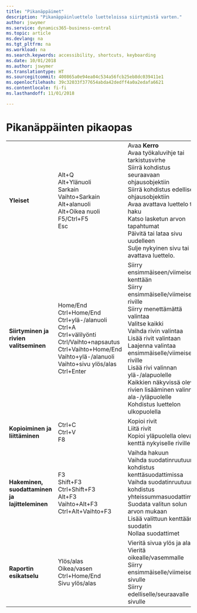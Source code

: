 ```yaml
---
title: "Pikanäppäimet"
description: "Pikanäppäinluettelo luetteloissa siirtymistä varten."
author: jswymer
ms.service: dynamics365-business-central
ms.topic: article
ms.devlang: na
ms.tgt_pltfrm: na
ms.workload: na
ms.search.keywords: accessibility, shortcuts, keyboarding
ms.date: 10/01/2018
ms.author: jswymer
ms.translationtype: HT
ms.sourcegitcommit: 400865a0e94ea04c534a56fcb25eb8dc039411e1
ms.openlocfilehash: 39c32033f377654abda42dedff4a0a2edafa6621
ms.contentlocale: fi-fi
ms.lasthandoff: 11/01/2018

---
```


# <a name="keyboard-shortcuts-quick-reference"></a>Pikanäppäinten pikaopas

||||  
|----------------|-----------|----------------| 
|**Yleiset**|Alt+Q<br />Alt+Ylänuoli<br />Sarkain<br />Vaihto+Sarkain<br />Alt+alanuoli<br />Alt+Oikea nuoli<br />F5/Ctrl+F5<br />Esc|Avaa **Kerro**<br />Avaa työkaluvihje tai tarkistusvirhe<br />Siirrä kohdistus seuraavaan ohjausobjektiin<br />Siirrä kohdistus edelliseen ohjausobjektiin<br />Avaa avattava luettelo tai haku<br />Katso lasketun arvon tapahtumat<br />Päivitä tai lataa sivu uudelleen<br />Sulje nykyinen sivu tai avattava luettelo.|
|**Siirtyminen ja rivien valitseminen**| Home/End<br />Ctrl+Home/End <br />Ctrl+ylä-/alanuoli<br />Ctrl+A <br />Ctrl+välilyönti<br />Ctrl/Vaihto+napsautus<br />Ctrl+Vaihto+Home/End<br />Vaihto+ylä-/alanuoli<br />Vaihto+sivu ylös/alas<br />Ctrl+Enter| Siirry ensimmäiseen/viimeiseen kenttään<br />Siirry ensimmäiselle/viimeiselle riville<br />Siirry menettämättä valintaa<br />Valitse kaikki<br />Vaihda rivin valintaa<br /> Lisää rivit valintaan<br />Laajenna valintaa ensimmäiselle/viimeiselle riville<br />Lisää rivi valinnan ylä-/alapuolelle<br />Kaikkien näkyvissä olevien rivien lisääminen valinnan ala-/yläpuolelle<br />Kohdistus luettelon ulkopuolella|
|**Kopioiminen ja liittäminen**|Ctrl+C<br />Ctrl+V<br />F8|Kopioi rivit<br />Liitä rivit<br />Kopioi yläpuolella oleva kenttä nykyiselle riville|
|**Hakeminen, suodattaminen ja lajitteleminen**|F3<br />Shift+F3<br />Ctrl+Shift+F3<br />Alt+F3<br />Vaihto+Alt+F3<br />Ctrl+Alt+Vaihto+F3|Vaihda hakuun<br />Vaihda suodatinruutuun: kohdistus kenttäsuodattimissa<br />Vaihda suodatinruutuun: kohdistus yhteissummasuodattimissa<br />Suodata valitun solun arvon mukaan<br />Lisää valittuun kenttään suodatin<br />Nollaa suodattimet|
|**Raportin esikatselu**|Ylös/alas<br />Oikea/vasen<br />Ctrl+Home/End<br />Sivu ylös/alas|Vieritä sivua ylös ja alas<br />Vieritä oikealle/vasemmalle <br />Siirry ensimmäiselle/viimeiselle sivulle<br />Siirry edelliselle/seuraavalle sivulle|

